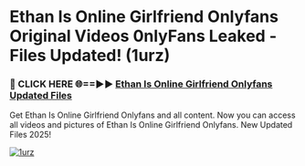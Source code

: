 # Ethan Is Online Girlfriend Onlyfans Original Videos 0nlyFans Leaked - Files Updated! (1urz)

<h3>🔴 CLICK HERE 🌐==►► <a href="https://best4dudes.click/HH4t6V" rel="nofollow">Ethan Is Online Girlfriend Onlyfans Updated Files</a></h3>

Get Ethan Is Online Girlfriend Onlyfans and all content. Now you can access all videos and pictures of Ethan Is Online Girlfriend Onlyfans. New Updated Files 2025!

[![1urz](https://github.com/user-attachments/assets/8c521d6e-e6e3-4a75-9320-d58ab9d79d5b)](https://best4dudes.click/HH4t6V)
